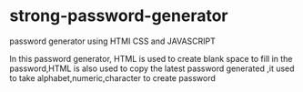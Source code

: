 # strong-password-generator
password generator using HTMI CSS and JAVASCRIPT 

In this password generator, HTML is used to create blank space to fill in the password,HTML is also used to copy the latest password generated ,it used to take alphabet,numeric,character to create password
